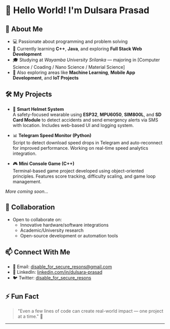 # 👋 Hello World! I'm Dulsara Prasad

## 🚀 About Me
- 💻 Passionate about programming and problem solving  
- 🌱 Currently learning **C++**, **Java**, and exploring **Full Stack Web Development**  
- 🎓 Studying at *Wayamba University Srilanka* — majoring in [Computer Science / Coading / Nano Science / Material Science]  
- 🧠 Also exploring areas like **Machine Learning**, **Mobile App Development**, and **IoT Projects**

## 🛠️ My Projects
- 🎯 **Smart Helmet System**  
  A safety-focused wearable using **ESP32**, **MPU6050**, **SIM800L**, and **SD Card Module** to detect accidents and send emergency alerts via SMS with location. Includes web-based UI and logging system.  

- 📊 **Telegram Speed Monitor (Python)**  
  Script to detect download speed drops in Telegram and auto-reconnect for improved performance. Working on real-time speed analytics integration.  

- 🎮 **Mini Console Game (C++)**  
  Terminal-based game project developed using object-oriented principles. Features score tracking, difficulty scaling, and game loop management.

*More coming soon…*

## 🤝 Collaboration
- Open to collaborate on:
  - Innovative hardware/software integrations
  - Academic/University research
  - Open-source development or automation tools

## 📫 Connect With Me
- 📧 Email: disable_for_secure_resons@gmail.com  
- 💼 LinkedIn: [linkedin.com/in/dulsara-prasad](linkedin.com/in/dulsara-prasad-b63145371)  
- 🐦 Twitter: [disable_for_secure_resons]() 
## ⚡ Fun Fact
> "Even a few lines of code can create real-world impact — one project at a time." 🚀

---

<!---
Dulsara424/Dulsara424 is a ✨ special ✨ repository because its `README.md` (this file) appears on your GitHub profile.
You can click the Preview link to take a look at your changes.
--->
